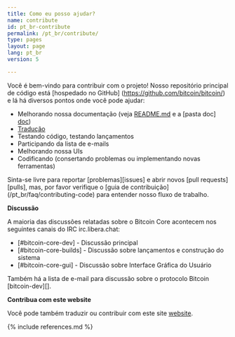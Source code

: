 ```yaml
---
title: Como eu posso ajudar?
name: contribute
id: pt_br-contribute
permalink: /pt_br/contribute/
type: pages
layout: page
lang: pt_br
version: 5

---
```


Você é bem-vindo para contribuir com o projeto!
Nosso repositório principal de código está [hospedado no GitHub]
(https://github.com/bitcoin/bitcoin/) e lá há diversos pontos onde você pode
ajudar:

  - Melhorando nossa documentação (veja [README.md][README.md] e a [pasta doc]
  [doc])
  - [Tradução][translation_process.md]
  - Testando código, testando lançamentos
  - Participando da lista de e-mails
  - Melhorando nossa UIs
  - Codificando (consertando problemas ou implementando novas ferramentas)

Sinta-se livre para reportar [problemas][issues] e abrir novos [pull requests]
[pulls], mas, por favor verifique o [guia de contribuição]
(/pt_br/faq/contributing-code) para entender nosso fluxo de trabalho.

**Discussão**

A maioria das discussões relatadas sobre o Bitcoin Core acontecem nos seguintes
canais do IRC irc.libera.chat:

- [#bitcoin-core-dev] - Discussão principal
- [#bitcoin-core-builds] - Discussão sobre lançamentos e construção do sistema
- [#bitcoin-core-gui] - Discussão sobre Interface Gráfica do Usuário

Também há a lista de e-mail para discussão sobre o protocolo Bitcoin
[bitcoin-dev][].

**Contribua com este website**

Você pode também traduzir ou contribuir com este site [website][website-contrib].

[README.md]: https://github.com/bitcoin/bitcoin/blob/master/README.md
[doc]: https://github.com/bitcoin/bitcoin/tree/master/doc
[translation_process.md]: https://github.com/bitcoin/bitcoin/blob/master/doc/translation_process.md
[website-contrib]: https://github.com/bitcoin-core/bitcoincore.org/blob/master/CONTRIBUTING.md

{% include references.md %}
